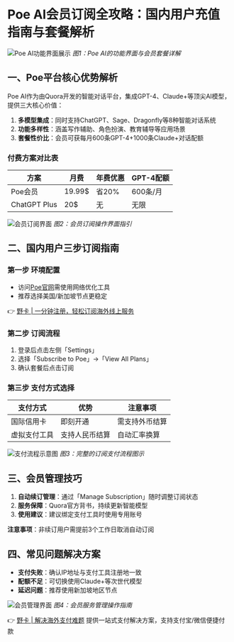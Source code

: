 # Poe AI会员订阅全攻略：国内用户充值指南与套餐解析

![Poe AI功能界面展示](https://bbtdd.com/wp-content/uploads/img/9734816745432443.webp)
*图1：Poe AI的功能界面与会员套餐详解*

## 一、Poe平台核心优势解析
Poe AI作为由Quora开发的智能对话平台，集成GPT-4、Claude+等顶尖AI模型，提供三大核心价值：
1. **多模型集成**：同时支持ChatGPT、Sage、Dragonfly等8种智能对话系统
2. **功能多样性**：涵盖写作辅助、角色扮演、教育辅导等应用场景
3. **套餐性价比**：会员可获每月600条GPT-4+1000条Claude+对话配额

### 付费方案对比表
| 方案        | 月费     | 年费优惠   | GPT-4配额 |
|-------------|---------|-----------|-----------|
| Poe会员     | 19.99$  | 省20%      | 600条/月  |
| ChatGPT Plus| 20$     | 无         | 无限      |

![会员订阅界面](https://bbtdd.com/wp-content/uploads/img/308492976.webp)
*图2：会员订阅操作界面指引*

## 二、国内用户三步订阅指南
### 第一步 环境配置
- 访问[Poe官网](https://poe.com)需使用网络优化工具
- 推荐选择美国/新加坡节点更稳定

👉 [野卡 | 一分钟注册，轻松订阅海外线上服务](https://bbtdd.com/yeka)

### 第二步 订阅流程
1. 登录后点击左侧「Settings」
2. 选择「Subscribe to Poe」→「View All Plans」
3. 确认套餐后点击订阅

### 第三步 支付方式选择
| 支付方式       | 优势             | 注意事项       |
|----------------|------------------|----------------|
| 国际信用卡     | 即刻开通         | 需支持外币结算 |
| 虚拟支付工具   | 支持人民币结算   | 自动汇率换算   |

![支付流程示意图](https://bbtdd.com/wp-content/uploads/img/550071616155.webp)
*图3：完整的订阅支付流程图示*

## 三、会员管理技巧
1. **自动续订管理**：通过「Manage Subscription」随时调整订阅状态
2. **服务保障**：Quora官方背书，持续更新智能模型
3. **使用建议**：建议绑定支付工具时使用专用账号

**注意事项**：非续订用户需提前3个工作日取消自动订阅

## 四、常见问题解决方案
- **支付失败**：确认IP地址与支付工具注册地一致
- **配额不足**：可切换使用Claude+等次世代模型
- **延迟问题**：推荐使用新加坡地区节点

![会员管理界面](https://bbtdd.com/wp-content/uploads/img/106912235.webp)
*图4：会员服务管理操作指南*

👉 [野卡 | 解决海外支付难题](https://bbtdd.com/yeka) 提供一站式支付解决方案，支持支付宝/微信便捷付款